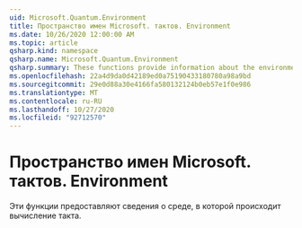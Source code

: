 ```yaml
---
uid: Microsoft.Quantum.Environment
title: Пространство имен Microsoft. тактов. Environment
ms.date: 10/26/2020 12:00:00 AM
ms.topic: article
qsharp.kind: namespace
qsharp.name: Microsoft.Quantum.Environment
qsharp.summary: These functions provide information about the environment in which the quantum computation is occuring.
ms.openlocfilehash: 22a4d9da0d42189ed0a75190433180780a98a9bd
ms.sourcegitcommit: 29e0d88a30e4166fa580132124b0eb57e1f0e986
ms.translationtype: MT
ms.contentlocale: ru-RU
ms.lasthandoff: 10/27/2020
ms.locfileid: "92712570"
---
```

# <a name="microsoftquantumenvironment-namespace"></a>Пространство имен Microsoft. тактов. Environment

Эти функции предоставляют сведения о среде, в которой происходит вычисление такта.

